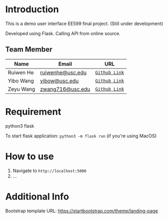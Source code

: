 # Introduction
This is a demo user interface EE599 final project. (Still under development)

Developed using Flask. Calling API from online source.

## Team Member

| Name | Email | URL |
| --- | --- | --- |
| Ruiwen He | ruiwenhe@usc.edu | [`Github Link`](https://gitHub.com/ruiwenhe-10) |
| Yibo Wang | yibow@usc.edu | [`Github Link`](https://github.com/LoneRan) |
| Zeyu Wang | zwang716@usc.edu | [`Github Link`](https://github.com/wzy0766) |


# Requirement
python3
flask

To start flask application: `python3 -m flask run` (if you're using MacOS)

# How to use
1. Navigate to `http://localhost:5000`
2. ...

# Additional Info
Bootstrap template URL: https://startbootstrap.com/theme/landing-page

